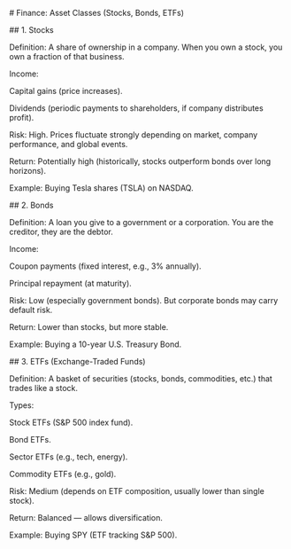 \# Finance: Asset Classes (Stocks, Bonds, ETFs)

\## 1. Stocks



Definition: A share of ownership in a company. When you own a stock, you own a fraction of that business.



Income:



Capital gains (price increases).



Dividends (periodic payments to shareholders, if company distributes profit).



Risk: High. Prices fluctuate strongly depending on market, company performance, and global events.



Return: Potentially high (historically, stocks outperform bonds over long horizons).



Example: Buying Tesla shares (TSLA) on NASDAQ.



\## 2. Bonds



Definition: A loan you give to a government or a corporation. You are the creditor, they are the debtor.



Income:



Coupon payments (fixed interest, e.g., 3% annually).



Principal repayment (at maturity).



Risk: Low (especially government bonds). But corporate bonds may carry default risk.



Return: Lower than stocks, but more stable.



Example: Buying a 10-year U.S. Treasury Bond.



\## 3. ETFs (Exchange-Traded Funds)



Definition: A basket of securities (stocks, bonds, commodities, etc.) that trades like a stock.



Types:



Stock ETFs (S\&P 500 index fund).



Bond ETFs.



Sector ETFs (e.g., tech, energy).



Commodity ETFs (e.g., gold).



Risk: Medium (depends on ETF composition, usually lower than single stock).



Return: Balanced — allows diversification.



Example: Buying SPY (ETF tracking S\&P 500).

